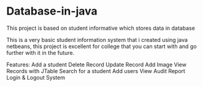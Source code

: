 # Database-in-java
This project is based on student informative which stores data in database

This is a very basic student information system that i created using java netbeans, this project is excellent for college that you can start with and go further with it in the future.

Features:
Add a student
Delete Record
Update Record
Add Image
View Records with JTable
Search for a student
Add users
View Audit Report
Login & Logout System 
